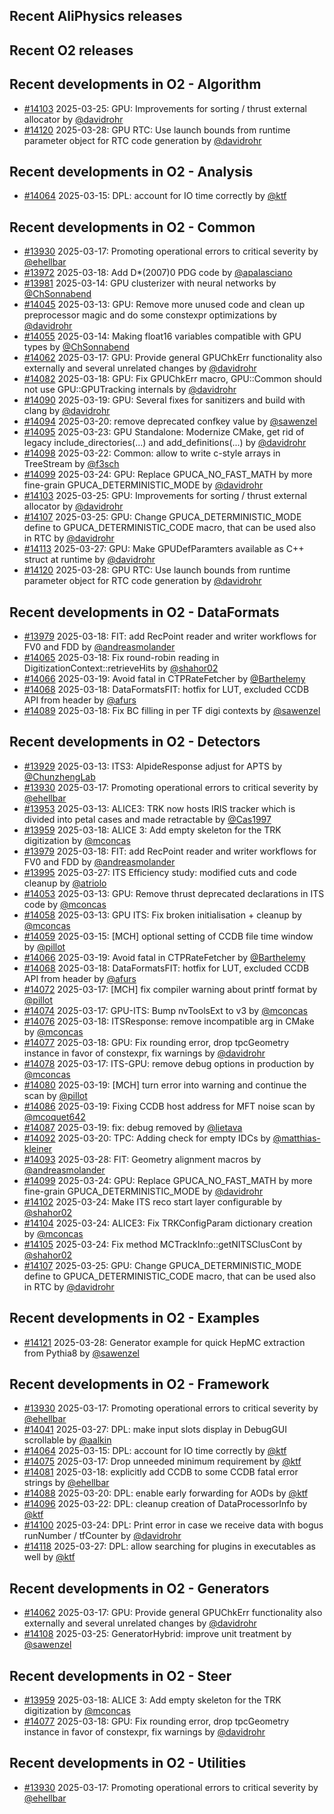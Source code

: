 ## Recent AliPhysics releases
## Recent O2 releases
## Recent developments in O2 - Algorithm
- [\#14103](https://github.com/AliceO2Group/AliceO2/pull/14103) 2025-03-25: GPU: Improvements for sorting / thrust external allocator by [@davidrohr](https://github.com/davidrohr)
- [\#14120](https://github.com/AliceO2Group/AliceO2/pull/14120) 2025-03-28: GPU RTC: Use launch bounds from runtime parameter object for RTC code generation by [@davidrohr](https://github.com/davidrohr)
## Recent developments in O2 - Analysis
- [\#14064](https://github.com/AliceO2Group/AliceO2/pull/14064) 2025-03-15: DPL: account for IO time correctly by [@ktf](https://github.com/ktf)
## Recent developments in O2 - Common
- [\#13930](https://github.com/AliceO2Group/AliceO2/pull/13930) 2025-03-17: Promoting operational errors to critical severity by [@ehellbar](https://github.com/ehellbar)
- [\#13972](https://github.com/AliceO2Group/AliceO2/pull/13972) 2025-03-18: Add D*(2007)0 PDG code by [@apalasciano](https://github.com/apalasciano)
- [\#13981](https://github.com/AliceO2Group/AliceO2/pull/13981) 2025-03-14: GPU clusterizer with neural networks by [@ChSonnabend](https://github.com/ChSonnabend)
- [\#14045](https://github.com/AliceO2Group/AliceO2/pull/14045) 2025-03-13: GPU: Remove more unused code and clean up preprocessor magic and do some constexpr optimizations by [@davidrohr](https://github.com/davidrohr)
- [\#14055](https://github.com/AliceO2Group/AliceO2/pull/14055) 2025-03-14: Making float16 variables compatible with GPU types by [@ChSonnabend](https://github.com/ChSonnabend)
- [\#14062](https://github.com/AliceO2Group/AliceO2/pull/14062) 2025-03-17: GPU: Provide general GPUChkErr functionality also externally and several unrelated changes by [@davidrohr](https://github.com/davidrohr)
- [\#14082](https://github.com/AliceO2Group/AliceO2/pull/14082) 2025-03-18: GPU: Fix GPUChkErr macro, GPU::Common should not use GPU::GPUTracking internals by [@davidrohr](https://github.com/davidrohr)
- [\#14090](https://github.com/AliceO2Group/AliceO2/pull/14090) 2025-03-19: GPU: Several fixes for sanitizers and build with clang by [@davidrohr](https://github.com/davidrohr)
- [\#14094](https://github.com/AliceO2Group/AliceO2/pull/14094) 2025-03-20: remove deprecated confkey value by [@sawenzel](https://github.com/sawenzel)
- [\#14095](https://github.com/AliceO2Group/AliceO2/pull/14095) 2025-03-23: GPU Standalone: Modernize CMake, get rid of legacy include_directories(...) and add_definitions(...) by [@davidrohr](https://github.com/davidrohr)
- [\#14098](https://github.com/AliceO2Group/AliceO2/pull/14098) 2025-03-22: Common: allow to write c-style arrays in TreeStream by [@f3sch](https://github.com/f3sch)
- [\#14099](https://github.com/AliceO2Group/AliceO2/pull/14099) 2025-03-24: GPU: Replace GPUCA_NO_FAST_MATH by more fine-grain GPUCA_DETERMINISTIC_MODE by [@davidrohr](https://github.com/davidrohr)
- [\#14103](https://github.com/AliceO2Group/AliceO2/pull/14103) 2025-03-25: GPU: Improvements for sorting / thrust external allocator by [@davidrohr](https://github.com/davidrohr)
- [\#14107](https://github.com/AliceO2Group/AliceO2/pull/14107) 2025-03-25: GPU: Change GPUCA_DETERMINISTIC_MODE define to GPUCA_DETERMINISTIC_CODE macro, that can be used also in RTC by [@davidrohr](https://github.com/davidrohr)
- [\#14113](https://github.com/AliceO2Group/AliceO2/pull/14113) 2025-03-27: GPU: Make GPUDefParamters available as C++ struct at runtime by [@davidrohr](https://github.com/davidrohr)
- [\#14120](https://github.com/AliceO2Group/AliceO2/pull/14120) 2025-03-28: GPU RTC: Use launch bounds from runtime parameter object for RTC code generation by [@davidrohr](https://github.com/davidrohr)
## Recent developments in O2 - DataFormats
- [\#13979](https://github.com/AliceO2Group/AliceO2/pull/13979) 2025-03-18: FIT: add RecPoint reader and writer workflows for FV0 and FDD by [@andreasmolander](https://github.com/andreasmolander)
- [\#14065](https://github.com/AliceO2Group/AliceO2/pull/14065) 2025-03-18: Fix round-robin reading in DigitizationContext::retrieveHits by [@shahor02](https://github.com/shahor02)
- [\#14066](https://github.com/AliceO2Group/AliceO2/pull/14066) 2025-03-19: Avoid fatal in CTPRateFetcher by [@Barthelemy](https://github.com/Barthelemy)
- [\#14068](https://github.com/AliceO2Group/AliceO2/pull/14068) 2025-03-18: DataFormatsFIT: hotfix for LUT, excluded CCDB API from header by [@afurs](https://github.com/afurs)
- [\#14089](https://github.com/AliceO2Group/AliceO2/pull/14089) 2025-03-18: Fix BC filling in per TF digi contexts by [@sawenzel](https://github.com/sawenzel)
## Recent developments in O2 - Detectors
- [\#13929](https://github.com/AliceO2Group/AliceO2/pull/13929) 2025-03-13: ITS3: AlpideResponse adjust for APTS by [@ChunzhengLab](https://github.com/ChunzhengLab)
- [\#13930](https://github.com/AliceO2Group/AliceO2/pull/13930) 2025-03-17: Promoting operational errors to critical severity by [@ehellbar](https://github.com/ehellbar)
- [\#13953](https://github.com/AliceO2Group/AliceO2/pull/13953) 2025-03-13: ALICE3: TRK now hosts IRIS tracker which is divided into petal cases and made retractable by [@Cas1997](https://github.com/Cas1997)
- [\#13959](https://github.com/AliceO2Group/AliceO2/pull/13959) 2025-03-18: ALICE 3: Add empty skeleton for the TRK digitization by [@mconcas](https://github.com/mconcas)
- [\#13979](https://github.com/AliceO2Group/AliceO2/pull/13979) 2025-03-18: FIT: add RecPoint reader and writer workflows for FV0 and FDD by [@andreasmolander](https://github.com/andreasmolander)
- [\#13995](https://github.com/AliceO2Group/AliceO2/pull/13995) 2025-03-27: ITS Efficiency study: modified cuts and code cleanup by [@atriolo](https://github.com/atriolo)
- [\#14053](https://github.com/AliceO2Group/AliceO2/pull/14053) 2025-03-13: GPU: Remove thrust deprecated declarations in ITS code by [@mconcas](https://github.com/mconcas)
- [\#14058](https://github.com/AliceO2Group/AliceO2/pull/14058) 2025-03-13: GPU ITS: Fix broken initialisation + cleanup by [@mconcas](https://github.com/mconcas)
- [\#14059](https://github.com/AliceO2Group/AliceO2/pull/14059) 2025-03-15: [MCH] optional setting of CCDB file time window by [@pillot](https://github.com/pillot)
- [\#14066](https://github.com/AliceO2Group/AliceO2/pull/14066) 2025-03-19: Avoid fatal in CTPRateFetcher by [@Barthelemy](https://github.com/Barthelemy)
- [\#14068](https://github.com/AliceO2Group/AliceO2/pull/14068) 2025-03-18: DataFormatsFIT: hotfix for LUT, excluded CCDB API from header by [@afurs](https://github.com/afurs)
- [\#14072](https://github.com/AliceO2Group/AliceO2/pull/14072) 2025-03-17: [MCH] fix compiler warning about printf format by [@pillot](https://github.com/pillot)
- [\#14074](https://github.com/AliceO2Group/AliceO2/pull/14074) 2025-03-17: GPU-ITS: Bump nvToolsExt to v3 by [@mconcas](https://github.com/mconcas)
- [\#14076](https://github.com/AliceO2Group/AliceO2/pull/14076) 2025-03-18: ITSResponse: remove incompatible arg in CMake by [@mconcas](https://github.com/mconcas)
- [\#14077](https://github.com/AliceO2Group/AliceO2/pull/14077) 2025-03-18: GPU: Fix rounding error, drop tpcGeometry instance in favor of constexpr, fix warnings by [@davidrohr](https://github.com/davidrohr)
- [\#14078](https://github.com/AliceO2Group/AliceO2/pull/14078) 2025-03-17: ITS-GPU: remove debug options in production by [@mconcas](https://github.com/mconcas)
- [\#14080](https://github.com/AliceO2Group/AliceO2/pull/14080) 2025-03-19: [MCH] turn error into warning and continue the scan by [@pillot](https://github.com/pillot)
- [\#14086](https://github.com/AliceO2Group/AliceO2/pull/14086) 2025-03-19: Fixing CCDB host address for MFT noise scan by [@mcoquet642](https://github.com/mcoquet642)
- [\#14087](https://github.com/AliceO2Group/AliceO2/pull/14087) 2025-03-19: fix: debug removed by [@lietava](https://github.com/lietava)
- [\#14092](https://github.com/AliceO2Group/AliceO2/pull/14092) 2025-03-20: TPC: Adding check for empty IDCs by [@matthias-kleiner](https://github.com/matthias-kleiner)
- [\#14093](https://github.com/AliceO2Group/AliceO2/pull/14093) 2025-03-28: FIT: Geometry alignment macros by [@andreasmolander](https://github.com/andreasmolander)
- [\#14099](https://github.com/AliceO2Group/AliceO2/pull/14099) 2025-03-24: GPU: Replace GPUCA_NO_FAST_MATH by more fine-grain GPUCA_DETERMINISTIC_MODE by [@davidrohr](https://github.com/davidrohr)
- [\#14102](https://github.com/AliceO2Group/AliceO2/pull/14102) 2025-03-24: Make ITS reco start layer configurable by [@shahor02](https://github.com/shahor02)
- [\#14104](https://github.com/AliceO2Group/AliceO2/pull/14104) 2025-03-24: ALICE3: Fix TRKConfigParam dictionary creation by [@mconcas](https://github.com/mconcas)
- [\#14105](https://github.com/AliceO2Group/AliceO2/pull/14105) 2025-03-24: Fix method MCTrackInfo::getNITSClusCont by [@shahor02](https://github.com/shahor02)
- [\#14107](https://github.com/AliceO2Group/AliceO2/pull/14107) 2025-03-25: GPU: Change GPUCA_DETERMINISTIC_MODE define to GPUCA_DETERMINISTIC_CODE macro, that can be used also in RTC by [@davidrohr](https://github.com/davidrohr)
## Recent developments in O2 - Examples
- [\#14121](https://github.com/AliceO2Group/AliceO2/pull/14121) 2025-03-28: Generator example for quick HepMC extraction from Pythia8 by [@sawenzel](https://github.com/sawenzel)
## Recent developments in O2 - Framework
- [\#13930](https://github.com/AliceO2Group/AliceO2/pull/13930) 2025-03-17: Promoting operational errors to critical severity by [@ehellbar](https://github.com/ehellbar)
- [\#14041](https://github.com/AliceO2Group/AliceO2/pull/14041) 2025-03-27: DPL: make input slots display in DebugGUI scrollable by [@aalkin](https://github.com/aalkin)
- [\#14064](https://github.com/AliceO2Group/AliceO2/pull/14064) 2025-03-15: DPL: account for IO time correctly by [@ktf](https://github.com/ktf)
- [\#14075](https://github.com/AliceO2Group/AliceO2/pull/14075) 2025-03-17: Drop unneeded minimum requirement by [@ktf](https://github.com/ktf)
- [\#14081](https://github.com/AliceO2Group/AliceO2/pull/14081) 2025-03-18: explicitly add CCDB to some CCDB fatal error strings by [@ehellbar](https://github.com/ehellbar)
- [\#14088](https://github.com/AliceO2Group/AliceO2/pull/14088) 2025-03-20: DPL: enable early forwarding for AODs by [@ktf](https://github.com/ktf)
- [\#14096](https://github.com/AliceO2Group/AliceO2/pull/14096) 2025-03-22: DPL: cleanup creation of DataProcessorInfo by [@ktf](https://github.com/ktf)
- [\#14100](https://github.com/AliceO2Group/AliceO2/pull/14100) 2025-03-24: DPL: Print error in case we receive data with bogus runNumber / tfCounter by [@davidrohr](https://github.com/davidrohr)
- [\#14118](https://github.com/AliceO2Group/AliceO2/pull/14118) 2025-03-27: DPL: allow searching for plugins in executables as well by [@ktf](https://github.com/ktf)
## Recent developments in O2 - Generators
- [\#14062](https://github.com/AliceO2Group/AliceO2/pull/14062) 2025-03-17: GPU: Provide general GPUChkErr functionality also externally and several unrelated changes by [@davidrohr](https://github.com/davidrohr)
- [\#14108](https://github.com/AliceO2Group/AliceO2/pull/14108) 2025-03-25: GeneratorHybrid: improve unit treatment by [@sawenzel](https://github.com/sawenzel)
## Recent developments in O2 - Steer
- [\#13959](https://github.com/AliceO2Group/AliceO2/pull/13959) 2025-03-18: ALICE 3: Add empty skeleton for the TRK digitization by [@mconcas](https://github.com/mconcas)
- [\#14077](https://github.com/AliceO2Group/AliceO2/pull/14077) 2025-03-18: GPU: Fix rounding error, drop tpcGeometry instance in favor of constexpr, fix warnings by [@davidrohr](https://github.com/davidrohr)
## Recent developments in O2 - Utilities
- [\#13930](https://github.com/AliceO2Group/AliceO2/pull/13930) 2025-03-17: Promoting operational errors to critical severity by [@ehellbar](https://github.com/ehellbar)
